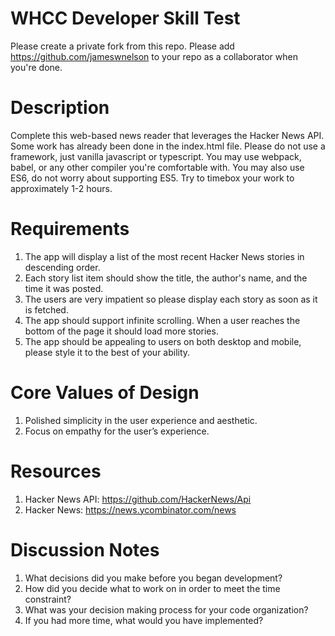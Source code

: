 # WHCC Developer Skill Test
Please create a private fork from this repo. 
Please add https://github.com/jameswnelson to your repo as a collaborator when you're done.

# Description
Complete this web-based news reader that leverages the Hacker News API.
Some work has already been done in the index.html file.
Please do not use a framework, just vanilla javascript or typescript.
You may use webpack, babel, or any other compiler you're comfortable with.
You may also use ES6, do not worry about supporting ES5.
Try to timebox your work to approximately 1-2 hours.

# Requirements
1. The app will display a list of the most recent Hacker News stories in descending order.
1. Each story list item should show the title, the author's name, and the time it was posted.
1. The users are very impatient so please display each story as soon as it is fetched.
1. The app should support infinite scrolling. When a user reaches the bottom of the page it should load more stories.
1. The app should be appealing to users on both desktop and mobile, please style it to the best of your ability.

# Core Values of Design
1. Polished simplicity in the user experience and aesthetic.
1. Focus on empathy for the user’s experience.

# Resources
1. Hacker News API: https://github.com/HackerNews/Api
1. Hacker News: https://news.ycombinator.com/news

# Discussion Notes
1. What decisions did you make before you began development?
1. How did you decide what to work on in order to meet the time constraint?
1. What was your decision making process for your code organization?
1. If you had more time, what would you have implemented?
